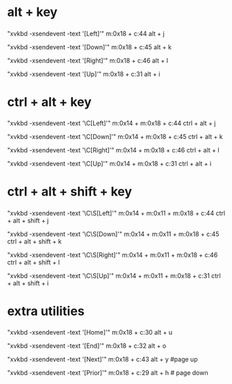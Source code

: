 #####
# alt + key
#####
"xvkbd -xsendevent -text '\[Left]'"
m:0x18 + c:44
alt + j

"xvkbd -xsendevent -text '\[Down]'"
m:0x18 + c:45
alt + k

"xvkbd -xsendevent -text '\[Right]'"
m:0x18 + c:46
alt + l

"xvkbd -xsendevent -text '\[Up]'"
m:0x18 + c:31
alt + i

#####
# ctrl + alt + key
#####
"xvkbd -xsendevent -text '\C\[Left]'"
m:0x14 + m:0x18 + c:44
ctrl + alt + j

"xvkbd -xsendevent -text '\C\[Down]'"
m:0x14 + m:0x18 + c:45
ctrl + alt + k

"xvkbd -xsendevent -text '\C\[Right]'"
m:0x14 + m:0x18 + c:46
ctrl + alt + l

"xvkbd -xsendevent -text '\C\[Up]'"
m:0x14 + m:0x18 + c:31
ctrl + alt + i

#####
# ctrl + alt + shift + key
#####

"xvkbd -xsendevent -text '\C\S\[Left]'"
m:0x14 + m:0x11 + m:0x18 + c:44
ctrl + alt + shift + j

"xvkbd -xsendevent -text '\C\S\[Down]'"
m:0x14 + m:0x11 + m:0x18 + c:45
ctrl + alt + shift + k

"xvkbd -xsendevent -text '\C\S\[Right]'"
m:0x14 + m:0x11 + m:0x18 + c:46
ctrl + alt + shift + l

"xvkbd -xsendevent -text '\C\S\[Up]'"
m:0x14 + m:0x11 + m:0x18 + c:31
ctrl + alt + shift + i

#####
# extra utilities
#####

"xvkbd -xsendevent -text '\[Home]'"
m:0x18 + c:30
alt + u

"xvkbd -xsendevent -text '\[End]'"
m:0x18 + c:32
alt + o

"xvkbd -xsendevent -text '\[Next]'"
m:0x18 + c:43
alt + y  #page up   

"xvkbd -xsendevent -text '\[Prior]'"
m:0x18 + c:29
alt + h  # page down
